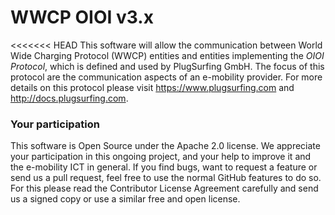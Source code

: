 WWCP OIOI v3.x
==============

<<<<<<< HEAD
This software will allow the communication between World Wide Charging
Protocol (WWCP) entities and entities implementing the _OIOI Protocol_,
which is defined and used by PlugSurfing GmbH. The focus of this protocol
are the communication aspects of an e-mobility provider. For more details
on this protocol please visit https://www.plugsurfing.com and
http://docs.plugsurfing.com.


### Your participation

This software is Open Source under the Apache 2.0 license. We appreciate
your participation in this ongoing project, and your help to improve it
and the e-mobility ICT in general. If you find bugs, want to request a
feature or send us a pull request, feel free to use the normal GitHub
features to do so. For this please read the Contributor License Agreement
carefully and send us a signed copy or use a similar free and open license.
